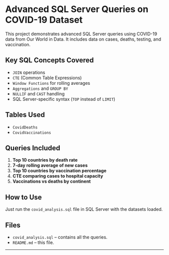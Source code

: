 
#  Advanced SQL Server Queries on COVID-19 Dataset

This project demonstrates advanced SQL Server queries using COVID-19 data from Our World in Data. It includes data on cases, deaths, testing, and vaccination.

##  Key SQL Concepts Covered
- `JOIN` operations
- `CTE` (Common Table Expressions)
- `Window Functions` for rolling averages
- `Aggregations` and `GROUP BY`
- `NULLIF` and `CAST` handling
- SQL Server-specific syntax (`TOP` instead of `LIMIT`)

##  Tables Used
- `CovidDeaths`
- `CovidVaccinations`

##  Queries Included
1. **Top 10 countries by death rate**
2. **7-day rolling average of new cases**
3. **Top 10 countries by vaccination percentage**
4. **CTE comparing cases to hospital capacity**
5. **Vaccinations vs deaths by continent**

##  How to Use
Just run the `covid_analysis.sql` file in SQL Server with the datasets loaded.

##  Files
- `covid_analysis.sql` – contains all the queries.
- `README.md` – this file.

---


